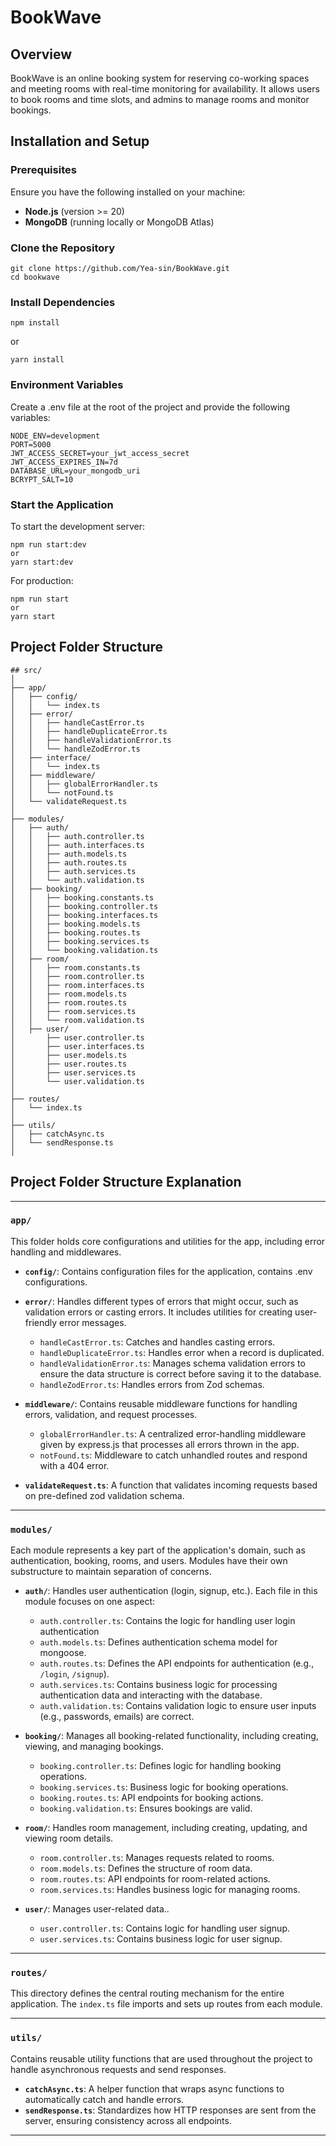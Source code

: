 # BookWave

## Overview

BookWave is an online booking system for reserving co-working spaces and meeting rooms with real-time monitoring for availability. It allows users to book rooms and time slots, and admins to manage rooms and monitor bookings.

## Installation and Setup

### Prerequisites

Ensure you have the following installed on your machine:

- **Node.js** (version >= 20)
- **MongoDB** (running locally or MongoDB Atlas)

### Clone the Repository

```
git clone https://github.com/Yea-sin/BookWave.git
cd bookwave
```

### Install Dependencies

```
npm install
```

or

```
yarn install
```

### Environment Variables

Create a .env file at the root of the project and provide the following variables:

```
NODE_ENV=development
PORT=5000
JWT_ACCESS_SECRET=your_jwt_access_secret
JWT_ACCESS_EXPIRES_IN=7d
DATABASE_URL=your_mongodb_uri
BCRYPT_SALT=10

```

### Start the Application

To start the development server:

```
npm run start:dev
or
yarn start:dev
```

For production:

```
npm run start
or
yarn start

```

## Project Folder Structure

```
## src/
│
├── app/
│   ├── config/
│   │   └── index.ts
│   ├── error/
│   │   ├── handleCastError.ts
│   │   ├── handleDuplicateError.ts
│   │   ├── handleValidationError.ts
│   │   └── handleZodError.ts
│   ├── interface/
│   │   └── index.ts
│   ├── middleware/
│   │   ├── globalErrorHandler.ts
│   │   └── notFound.ts
│   └── validateRequest.ts
│
├── modules/
│   ├── auth/
│   │   ├── auth.controller.ts
│   │   ├── auth.interfaces.ts
│   │   ├── auth.models.ts
│   │   ├── auth.routes.ts
│   │   ├── auth.services.ts
│   │   └── auth.validation.ts
│   ├── booking/
│   │   ├── booking.constants.ts
│   │   ├── booking.controller.ts
│   │   ├── booking.interfaces.ts
│   │   ├── booking.models.ts
│   │   ├── booking.routes.ts
│   │   ├── booking.services.ts
│   │   └── booking.validation.ts
│   ├── room/
│   │   ├── room.constants.ts
│   │   ├── room.controller.ts
│   │   ├── room.interfaces.ts
│   │   ├── room.models.ts
│   │   ├── room.routes.ts
│   │   ├── room.services.ts
│   │   └── room.validation.ts
│   ├── user/
│       ├── user.controller.ts
│       ├── user.interfaces.ts
│       ├── user.models.ts
│       ├── user.routes.ts
│       ├── user.services.ts
│       └── user.validation.ts
│
├── routes/
│   └── index.ts
│
├── utils/
│   ├── catchAsync.ts
│   └── sendResponse.ts
│

```

## Project Folder Structure Explanation

---

### `app/`

This folder holds core configurations and utilities for the app, including error handling and middlewares.

- **`config/`**: Contains configuration files for the application, contains .env configurations.
- **`error/`**: Handles different types of errors that might occur, such as validation errors or casting errors. It includes utilities for creating user-friendly error messages.

  - `handleCastError.ts`: Catches and handles casting errors.
  - `handleDuplicateError.ts`: Handles error when a record is duplicated.
  - `handleValidationError.ts`: Manages schema validation errors to ensure the data structure is correct before saving it to the database.
  - `handleZodError.ts`: Handles errors from Zod schemas.

- **`middleware/`**: Contains reusable middleware functions for handling errors, validation, and request processes.

  - `globalErrorHandler.ts`: A centralized error-handling middleware given by express.js that processes all errors thrown in the app.
  - `notFound.ts`: Middleware to catch unhandled routes and respond with a 404 error.

- **`validateRequest.ts`**: A function that validates incoming requests based on pre-defined zod validation schema.

---

### `modules/`

Each module represents a key part of the application's domain, such as authentication, booking, rooms, and users. Modules have their own substructure to maintain separation of concerns.

- **`auth/`**: Handles user authentication (login, signup, etc.). Each file in this module focuses on one aspect:

  - `auth.controller.ts`: Contains the logic for handling user login authentication
  - `auth.models.ts`: Defines authentication schema model for mongoose.
  - `auth.routes.ts`: Defines the API endpoints for authentication (e.g., `/login`, `/signup`).
  - `auth.services.ts`: Contains business logic for processing authentication data and interacting with the database.
  - `auth.validation.ts`: Contains validation logic to ensure user inputs (e.g., passwords, emails) are correct.

- **`booking/`**: Manages all booking-related functionality, including creating, viewing, and managing bookings.

  - `booking.controller.ts`: Defines logic for handling booking operations.
  - `booking.services.ts`: Business logic for booking operations.
  - `booking.routes.ts`: API endpoints for booking actions.
  - `booking.validation.ts`: Ensures bookings are valid.

- **`room/`**: Handles room management, including creating, updating, and viewing room details.

  - `room.controller.ts`: Manages requests related to rooms.
  - `room.models.ts`: Defines the structure of room data.
  - `room.routes.ts`: API endpoints for room-related actions.
  - `room.services.ts`: Handles business logic for managing rooms.

- **`user/`**: Manages user-related data..
  - `user.controller.ts`: Contains logic for handling user signup.
  - `user.services.ts`: Contains business logic for user signup.

---

### `routes/`

This directory defines the central routing mechanism for the entire application. The `index.ts` file imports and sets up routes from each module.

---

### `utils/`

Contains reusable utility functions that are used throughout the project to handle asynchronous requests and send responses.

- **`catchAsync.ts`**: A helper function that wraps async functions to automatically catch and handle errors.
- **`sendResponse.ts`**: Standardizes how HTTP responses are sent from the server, ensuring consistency across all endpoints.

---
